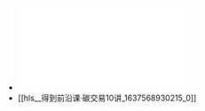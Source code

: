 - ![得到前沿课·碳交易10讲.pdf](../assets/得到前沿课·碳交易10讲_1637568930215_0.pdf)
- [[hls__得到前沿课·碳交易10讲_1637568930215_0]]